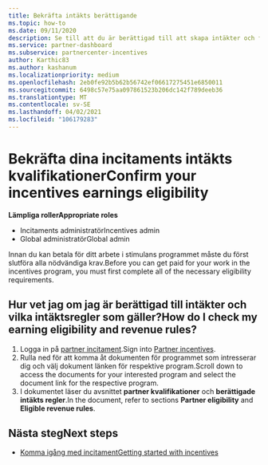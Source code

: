 ```yaml
---
title: Bekräfta intäkts berättigande
ms.topic: how-to
ms.date: 09/11/2020
description: Se till att du är berättigad till att skapa intäkter och få betalt i stimulans programmet. Kontrol lera dina intäkts-och intäkts regler i Partner Center.
ms.service: partner-dashboard
ms.subservice: partnercenter-incentives
author: Karthic83
ms.author: kashanum
ms.localizationpriority: medium
ms.openlocfilehash: 2eb0fe92b5b62b56742ef06617275451e6850011
ms.sourcegitcommit: 6498c57e75aa097861523b206dc142f789deeb36
ms.translationtype: MT
ms.contentlocale: sv-SE
ms.lasthandoff: 04/02/2021
ms.locfileid: "106179283"
---
```

# <a name="confirm-your-incentives-earnings-eligibility"></a><span data-ttu-id="bfd0b-104">Bekräfta dina incitaments intäkts kvalifikationer</span><span class="sxs-lookup"><span data-stu-id="bfd0b-104">Confirm your incentives earnings eligibility</span></span>

<span data-ttu-id="bfd0b-105">**Lämpliga roller**</span><span class="sxs-lookup"><span data-stu-id="bfd0b-105">**Appropriate roles**</span></span>

- <span data-ttu-id="bfd0b-106">Incitaments administratör</span><span class="sxs-lookup"><span data-stu-id="bfd0b-106">Incentives admin</span></span>
- <span data-ttu-id="bfd0b-107">Global administratör</span><span class="sxs-lookup"><span data-stu-id="bfd0b-107">Global admin</span></span>

<span data-ttu-id="bfd0b-108">Innan du kan betala för ditt arbete i stimulans programmet måste du först slutföra alla nödvändiga krav.</span><span class="sxs-lookup"><span data-stu-id="bfd0b-108">Before you can get paid for your work in the incentives program, you must first complete all of the necessary eligibility requirements.</span></span>

## <a name="how-do-i-check-my-earning-eligibility-and-revenue-rules"></a><span data-ttu-id="bfd0b-109">Hur vet jag om jag är berättigad till intäkter och vilka intäktsregler som gäller?</span><span class="sxs-lookup"><span data-stu-id="bfd0b-109">How do I check my earning eligibility and revenue rules?</span></span>

1. <span data-ttu-id="bfd0b-110">Logga in på [partner incitament](https://partner.microsoft.com/membership/partner-incentives).</span><span class="sxs-lookup"><span data-stu-id="bfd0b-110">Sign into [Partner incentives](https://partner.microsoft.com/membership/partner-incentives).</span></span>
2. <span data-ttu-id="bfd0b-111">Rulla ned för att komma åt dokumenten för programmet som intresserar dig och välj dokument länken för respektive program.</span><span class="sxs-lookup"><span data-stu-id="bfd0b-111">Scroll down to access the documents for your interested program and select the document link for the respective program.</span></span>
3. <span data-ttu-id="bfd0b-112">I dokumentet läser du avsnittet **partner kvalifikationer** och **berättigade intäkts regler**.</span><span class="sxs-lookup"><span data-stu-id="bfd0b-112">In the document, refer to sections **Partner eligibility** and **Eligible revenue rules**.</span></span>

## <a name="next-steps"></a><span data-ttu-id="bfd0b-113">Nästa steg</span><span class="sxs-lookup"><span data-stu-id="bfd0b-113">Next steps</span></span>

- [<span data-ttu-id="bfd0b-114">Komma igång med incitament</span><span class="sxs-lookup"><span data-stu-id="bfd0b-114">Getting started with incentives</span></span>](incentives-get-started-intro.md)
